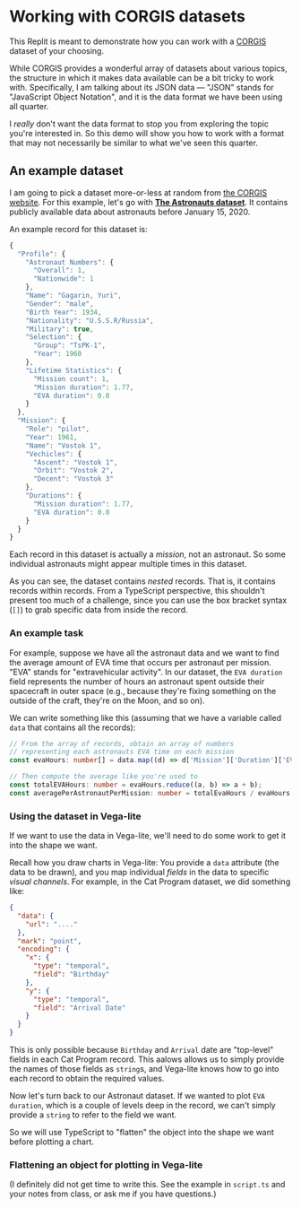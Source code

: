 # Working with CORGIS datasets

This Replit is meant to demonstrate how you can work with a [CORGIS](https://think.cs.vt.edu/corgis/json/) dataset of your choosing.

While CORGIS provides a wonderful array of datasets about various topics, the structure in which it makes data available can be a bit tricky to work with.
Specifically, I am talking about its JSON data — "JSON" stands for "JavaScript Object Notation", and it is the data format we have been using all quarter.

I _really_ don't want the data format to stop you from exploring the topic you're interested in. So this demo will show you how to work with a format that may not necessarily be similar to what we've seen this quarter.

## An example dataset

I am going to pick a dataset more-or-less at random from [the CORGIS website](https://think.cs.vt.edu/corgis/json/).
For this example, let's go with **[The Astronauts dataset](https://think.cs.vt.edu/corgis/json/astronauts/)**.
It contains publicly available data about astronauts before January 15, 2020.

An example record for this dataset is:

```ts
{
  "Profile": {
    "Astronaut Numbers": {
      "Overall": 1,
      "Nationwide": 1
    },
    "Name": "Gagarin, Yuri",
    "Gender": "male",
    "Birth Year": 1934,
    "Nationality": "U.S.S.R/Russia",
    "Military": true,
    "Selection": {
      "Group": "TsPK-1",
      "Year": 1960
    },
    "Lifetime Statistics": {
      "Mission count": 1,
      "Mission duration": 1.77,
      "EVA duration": 0.0
    }
  },
  "Mission": {
    "Role": "pilot",
    "Year": 1961,
    "Name": "Vostok 1",
    "Vechicles": {
      "Ascent": "Vostok 1",
      "Orbit": "Vostok 2",
      "Decent": "Vostok 3"
    },
    "Durations": {
      "Mission duration": 1.77,
      "EVA duration": 0.0
    }
  }
}
```
Each record in this dataset is actually a _mission_, not an astronaut.
So some individual astronauts might appear multiple times in this dataset.

As you can see, the dataset contains _nested_ records. That is, it contains records within records.
From a TypeScript perspective, this shouldn't present too much of a challenge, since you can use the box bracket syntax (`[]`) to grab specific data from inside the record.

### An example task

For example, suppose we have all the astronaut data and we want to find the average amount of EVA time that occurs per astronaut per mission.
"EVA" stands for "extravehicular activity".
In our dataset, the `EVA duration` field represents the number of hours an astronaut spent outside their spacecraft in outer space (e.g., because they're fixing something on the outside of the craft, they're on the Moon, and so on).

We can write something like this (assuming that we have a variable called `data` that contains all the records):

```ts
// From the array of records, obtain an array of numbers
// representing each astronauts EVA time on each mission
const evaHours: number[] = data.map((d) => d['Mission']['Duration']['EVA duration']);

// Then compute the average like you're used to
const totalEVAHours: number = evaHours.reduce((a, b) => a + b);
const averagePerAstronautPerMission: number = totalEvaHours / evaHours.length;
```

### Using the dataset in Vega-lite

If we want to use the data in Vega-lite, we'll need to do some work to get it into the shape we want.

Recall how you draw charts in Vega-lite: You provide a `data` attribute (the data to be drawn), and you map individual _fields_ in the data to specific _visual channels_. For example, in the Cat Program dataset, we did something like:

```json
{
  "data": {
    "url": "...."
  },
  "mark": "point",
  "encoding": {
    "x": {
      "type": "temporal",
      "field": "Birthday"
    },
    "y": {
      "type": "temporal",
      "field": "Arrival Date"
    }
  }
}
```

This is only possible because `Birthday` and `Arrival` date are "top-level" fields in each Cat Program record.
This aalows allows us to simply provide the names of those fields as `string`s, and Vega-lite knows how to go into each record to obtain the required values.

Now let's turn back to our Astronaut dataset. If we wanted to plot `EVA duration`, which is a couple of levels deep in the record, we can't simply provide a `string` to refer to the field we want.

So we will use TypeScript to "flatten" the object into the shape we want before plotting a chart.

### Flattening an object for plotting in Vega-lite

(I definitely did not get time to write this. See the example in `script.ts` and your notes from class, or ask me if you have questions.)

